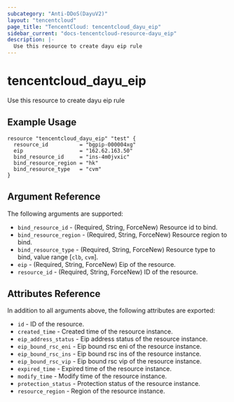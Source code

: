 ```yaml
---
subcategory: "Anti-DDoS(DayuV2)"
layout: "tencentcloud"
page_title: "TencentCloud: tencentcloud_dayu_eip"
sidebar_current: "docs-tencentcloud-resource-dayu_eip"
description: |-
  Use this resource to create dayu eip rule
---
```


# tencentcloud_dayu_eip

Use this resource to create dayu eip rule

## Example Usage

```hcl
resource "tencentcloud_dayu_eip" "test" {
  resource_id          = "bgpip-000004xg"
  eip                  = "162.62.163.50"
  bind_resource_id     = "ins-4m0jvxic"
  bind_resource_region = "hk"
  bind_resource_type   = "cvm"
}
```

## Argument Reference

The following arguments are supported:

* `bind_resource_id` - (Required, String, ForceNew) Resource id to bind.
* `bind_resource_region` - (Required, String, ForceNew) Resource region to bind.
* `bind_resource_type` - (Required, String, ForceNew) Resource type to bind, value range [`clb`, `cvm`].
* `eip` - (Required, String, ForceNew) Eip of the resource.
* `resource_id` - (Required, String, ForceNew) ID of the resource.

## Attributes Reference

In addition to all arguments above, the following attributes are exported:

* `id` - ID of the resource.
* `created_time` - Created time of the resource instance.
* `eip_address_status` - Eip address status of the resource instance.
* `eip_bound_rsc_eni` - Eip bound rsc eni of the resource instance.
* `eip_bound_rsc_ins` - Eip bound rsc ins of the resource instance.
* `eip_bound_rsc_vip` - Eip bound rsc vip of the resource instance.
* `expired_time` - Expired time of the resource instance.
* `modify_time` - Modify time of the resource instance.
* `protection_status` - Protection status of the resource instance.
* `resource_region` - Region of the resource instance.



